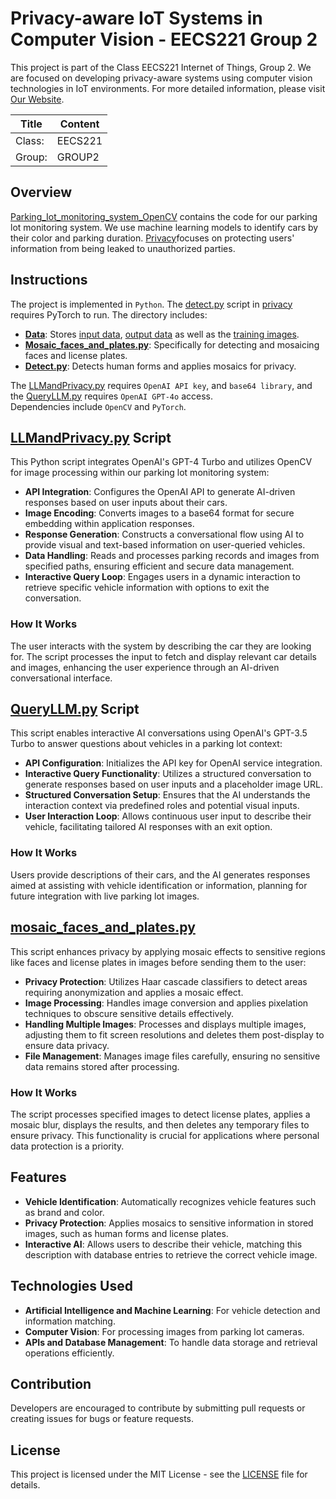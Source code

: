 # Privacy-aware IoT Systems in Computer Vision - EECS221 Group 2

This project is part of the Class EECS221 Internet of Things, Group 2. We are focused on developing privacy-aware systems using computer vision technologies in IoT environments. For more detailed information, please visit [Our Website](https://sites.google.com/view/eecs221group2/home).

| Title   | Content |
|---------|---------|
| Class:  | EECS221 |
| Group:  | GROUP2  |

## Overview

[Parking_Iot_monitoring_system_OpenCV](parking_lot_monitoring_system_OpenCV) contains the code for our parking lot monitoring system. We use machine learning models to identify cars by their color and parking duration. [Privacy](privacy)focuses on protecting users' information from being leaked to unauthorized parties.

## Instructions

The project is implemented in `Python`. The [detect.py](privacy/detect.py) script in [privacy](privacy) requires PyTorch to run. The directory includes:

- **[Data](privacy/data)**: Stores [input data](privacy/data/inputs/in_img), [output data](privacy/data/outputs/out_img) as well as the [training images](privacy/data/persons).
- **[Mosaic_faces_and_plates.py](privacy/mosaic_faces_and_plates.py)**: Specifically for detecting and mosaicing faces and license plates.
- **[Detect.py](privacy/detect.py)**: Detects human forms and applies mosaics for privacy.

The [LLMandPrivacy.py](LLMandPrivacy.py) requires `OpenAI API key`, and `base64 library`, and the [QueryLLM.py](QueryLLM.py) requires `OpenAI GPT-4o` access.<br>
Dependencies include `OpenCV` and `PyTorch`.

## [LLMandPrivacy.py](LLMandPrivacy.py) Script

This Python script integrates OpenAI's GPT-4 Turbo and utilizes OpenCV for image processing within our parking lot monitoring system:

- **API Integration**: Configures the OpenAI API to generate AI-driven responses based on user inputs about their cars.
- **Image Encoding**: Converts images to a base64 format for secure embedding within application responses.
- **Response Generation**: Constructs a conversational flow using AI to provide visual and text-based information on user-queried vehicles.
- **Data Handling**: Reads and processes parking records and images from specified paths, ensuring efficient and secure data management.
- **Interactive Query Loop**: Engages users in a dynamic interaction to retrieve specific vehicle information with options to exit the conversation.

### How It Works

The user interacts with the system by describing the car they are looking for. The script processes the input to fetch and display relevant car details and images, enhancing the user experience through an AI-driven conversational interface.

## [QueryLLM.py](QueryLLM.py) Script

This script enables interactive AI conversations using OpenAI's GPT-3.5 Turbo to answer questions about vehicles in a parking lot context:

- **API Configuration**: Initializes the API key for OpenAI service integration.
- **Interactive Query Functionality**: Utilizes a structured conversation to generate responses based on user inputs and a placeholder image URL.
- **Structured Conversation Setup**: Ensures that the AI understands the interaction context via predefined roles and potential visual inputs.
- **User Interaction Loop**: Allows continuous user input to describe their vehicle, facilitating tailored AI responses with an exit option.

### How It Works

Users provide descriptions of their cars, and the AI generates responses aimed at assisting with vehicle identification or information, planning for future integration with live parking lot images.

## [mosaic_faces_and_plates.py](privacy/mosaic_faces_and_plates.py)

This script enhances privacy by applying mosaic effects to sensitive regions like faces and license plates in images before sending them to the user:

- **Privacy Protection**: Utilizes Haar cascade classifiers to detect areas requiring anonymization and applies a mosaic effect.
- **Image Processing**: Handles image conversion and applies pixelation techniques to obscure sensitive details effectively.
- **Handling Multiple Images**: Processes and displays multiple images, adjusting them to fit screen resolutions and deletes them post-display to ensure data privacy.
- **File Management**: Manages image files carefully, ensuring no sensitive data remains stored after processing.

### How It Works

The script processes specified images to detect license plates, applies a mosaic blur, displays the results, and then deletes any temporary files to ensure privacy. This functionality is crucial for applications where personal data protection is a priority.

## Features

- **Vehicle Identification**: Automatically recognizes vehicle features such as brand and color.
- **Privacy Protection**: Applies mosaics to sensitive information in stored images, such as human forms and license plates.
- **Interactive AI**: Allows users to describe their vehicle, matching this description with database entries to retrieve the correct vehicle image.

## Technologies Used

- **Artificial Intelligence and Machine Learning**: For vehicle detection and information matching.
- **Computer Vision**: For processing images from parking lot cameras.
- **APIs and Database Management**: To handle data storage and retrieval operations efficiently.

## Contribution

Developers are encouraged to contribute by submitting pull requests or creating issues for bugs or feature requests.

## License

This project is licensed under the MIT License - see the [LICENSE](LICENSE.txt) file for details.

